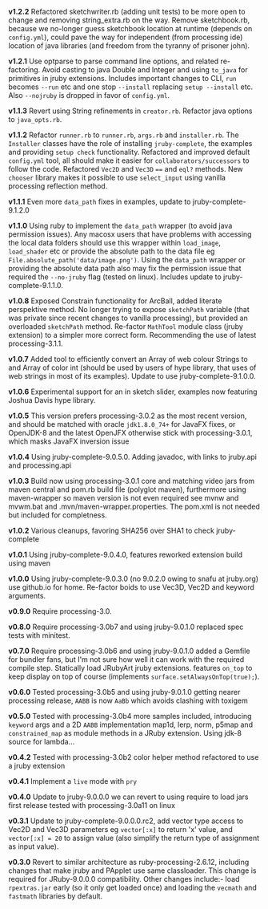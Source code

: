 **v1.2.2** Refactored sketchwriter.rb (adding unit tests) to be more open to change and removing string_extra.rb on the way. Remove sketchbook.rb, because we no-longer guess sketchbook location at runtime (depends on `config.yml`), could pave the way for independent (from processing ide) location of java libraries (and freedom from the tyranny of prisoner john).

**v1.2.1** Use optparse to parse command line options, and related re-factoring. Avoid casting to java Double and Integer and using `to_java` for primitives in jruby extensions. Includes important changes to CLI, `run` becomes `--run` etc and one stop `--install` replacing `setup --install` etc.
Also `--nojruby` is dropped in favor of `config.yml`.

**v1.1.3** Revert using String refinements in `creator.rb`. Refactor java options to `java_opts.rb`.

**v1.1.2** Refactor `runner.rb` to `runner.rb`, `args.rb` and `installer.rb`. The `Installer` classes have the role of installing `jruby-complete`, the examples and providing `setup check` functionality. Refactored and improved default `config.yml` tool, all should make it easier for `collaborators/successors` to follow the code. Refactored `Vec2D` and `Vec3D` `==` and `eql?` methods. New `chooser` library makes it possible to use `select_input` using vanilla processing reflection method.

**v1.1.1** Even more `data_path` fixes in examples, update to jruby-complete-9.1.2.0

**v1.1.0** Using ruby to implement the `data_path` wrapper (to avoid java permission issues). Any macosx users that have problems with accessing the local data folders should use this wrapper within `load_image`, `load_shader` etc or provide the absolute path to the data file eg `File.absolute_path('data/image.png')`. Using the `data_path` wrapper or providing the absolute data path also may fix the permission issue that required the `--no-jruby` flag (tested on linux). Includes update to jruby-complete-9.1.1.0.

**v1.0.8** Exposed Constrain functionality for ArcBall, added literate perspektive method. No longer trying to expose `sketchPath` variable (that was private since recent changes to vanilla processing), but provided an overloaded `sketchPath` method. Re-factor `MathTool` module class (jruby extension) to a simpler more correct form. Recommending the use of latest processing-3.1.1.

**v1.0.7** Added tool to efficiently convert an Array of web colour Strings to and Array of color int (should be used by users of hype library, that uses of web strings in most of its examples). Update to use jruby-complete-9.1.0.0.

**v1.0.6** Experimental support for an in sketch slider, examples now featuring Joshua Davis hype library.

**v1.0.5** This version prefers processing-3.0.2 as the most recent version, and should be matched with oracle `jdk1.8.0_74+` for JavaFX fixes, or OpenJDK-8 and the latest OpenJFX otherwise stick with processing-3.0.1, which masks JavaFX inversion issue

**v1.0.4** Using jruby-complete-9.0.5.0. Adding javadoc, with links to jruby.api and processing.api

**v1.0.3** Build now using processing-3.0.1 core and matching video jars from maven central and pom.rb build file (polyglot maven), furthermore using maven-wrapper so maven version is not even required see mvnw and mvwm.bat and .mvn/maven-wrapper.properties. The pom.xml is not needed but included for completness.

**v1.0.2** Various cleanups, favoring SHA256 over SHA1 to check jruby-complete

**v1.0.1** Using jruby-complete-9.0.4.0, features reworked extension build using maven

**v1.0.0** Using jruby-complete-9.0.3.0 (no 9.0.2.0 owing to snafu at jruby.org) use github.io for home. Re-factor boids to use Vec3D, Vec2D and keyword arguments.

**v0.9.0** Require processing-3.0.

**v0.8.0** Require processing-3.0b7 and using jruby-9.0.1.0 replaced spec tests with minitest.

**v0.7.0** Require processing-3.0b6 and using jruby-9.0.1.0 added a Gemfile for bundler fans, but I'm not sure how well it can work with the required compile step. Statically load JRubyArt jruby extensions. features `on_top` to keep display on top of course (implements `surface.setAlwaysOnTop(true);`).

**v0.6.0** Tested processing-3.0b5 and using jruby-9.0.1.0 getting nearer processing release, `AABB` is now `AaBb` which avoids clashing with toxigem

**v0.5.0** Tested with processing-3.0b4 more samples included, introducing `keyword` args and a 2D `AABB` implementation
map1d, lerp, norm, p5map and `constrained_map` as module methods in a JRuby extension. Using jdk-8 source for lambda...

**v0.4.2** Tested with processing-3.0b2 color helper method refactored to use a jruby extension

**v0.4.1** Implement a `live` mode with `pry`

**v0.4.0** Update to jruby-9.0.0.0 we can revert to using require to load jars first release tested with processing-3.0a11 on linux

**v0.3.1** Update to jruby-complete-9.0.0.0.rc2, add vector type access to Vec2D and Vec3D parameters eg `vector[:x]` to return 'x' value,  and `vector[:x] = 20` to assign value (also simplify the return type of assignment as input value).

**v0.3.0** Revert to similar architecture as ruby-processing-2.6.12, including changes that make jruby and PApplet use same classloader.  This change is required for JRuby-9.0.0.0 compatibility. Other changes include:- load `rpextras.jar` early (so it only get loaded once) and loading the `vecmath` and `fastmath` libraries by default.
